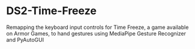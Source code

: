 # DS2-Time-Freeze
Remapping the keyboard input controls for Time Freeze, a game available on Armor Games, to hand gestures using MediaPipe Gesture Recognizer and PyAutoGUI
